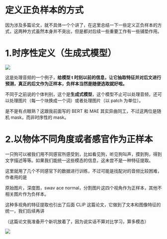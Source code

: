 # 定义正负样本的方式

因为涉及多篇论文，就不具体一个个讲了，在这里总结一下一些定义正负样本的方式，这两种方式虽然本身并不突出，但是都对后续一些重要工作有一些铺垫作用。

# 1.时序性定义（生成式模型）

![](https://cdn.xyxsw.site/boxcnC10uzdj0G0BJPlUZKFIi7C.png)

这是处理音频的一个例子，**给模型 t 时刻以前的信息，让它抽取特征并对后文进行预测，真正的后文作为正样本，负样本当然是随便选取就好啦。**

不同于之前说的个体判别，这个是**生成式模型**，这个模型不止可以处理音频，还可以处理图片（每一个块换成一个词）或者处理图片（以 patch 为单位）。

是不是有点眼熟？这跟我前面写的 BERT 和 MAE 其实异曲同工，不过这两位是随机 mask，而非时序性的 mask。

# 2.以物体不同角度或者感官作为正样本

一只狗可以被我们用不同感官所感受到，比如看见狗，听见狗叫声，摸到狗，得到文字描述等等。如果我们能统一这些模态的信息，这未尝不是一种特征提取。

这里就用了几个不同感官下的数据进行训练，不过可能是找配对的音频比较困难，作者用的是

原始图片，深度图，swav ace normal，分割图片这四个视角作为正样本，其他不相关图片作为负样本。

这种多视角的特征提取也引出了后面 CLIP 这篇论文，它做到了文本和图像特征的统一，我们后续再讲

（这篇论文我准备开个新坑放着了，因为说实话不算对比学习，算多模态）

![](https://cdn.xyxsw.site/boxcnssaOVvp73SVIrzVvZPr1Je.png)
